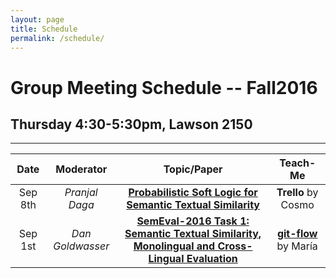 ```yaml
---
layout: page
title: Schedule
permalink: /schedule/
---
```


# Group Meeting Schedule -- Fall2016

## Thursday 4:30-5:30pm, Lawson 2150
-----

| Date | Moderator | Topic/Paper | Teach-Me |
|:------:|:----------:|:----------------:|:----------:|
| Sep 8th | *Pranjal Daga* | [**Probabilistic Soft Logic for Semantic Textual Similarity**](http://www.cs.utexas.edu/~ml/papers/beltagy.acl14.pdf) | **Trello** by Cosmo |
| Sep 1st | *Dan Goldwasser* | [**SemEval-2016 Task 1: Semantic Textual Similarity, Monolingual and Cross-Lingual Evaluation**](http://web.eecs.umich.edu/~mihalcea/papers/agirre.semeval16.pdf) | [**git-flow**](../resources/gitflow.pdf) by María |
